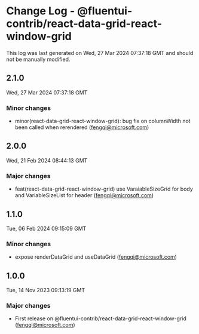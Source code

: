 # Change Log - @fluentui-contrib/react-data-grid-react-window-grid

This log was last generated on Wed, 27 Mar 2024 07:37:18 GMT and should not be manually modified.

<!-- Start content -->

## 2.1.0

Wed, 27 Mar 2024 07:37:18 GMT

### Minor changes

- minor(react-data-grid-react-window-grid): bug fix on columnWidth not been called when rerendered (fengqi@microsoft.com)

## 2.0.0

Wed, 21 Feb 2024 08:44:13 GMT

### Major changes

- feat(react-data-grid-react-window-grid) use VaraiableSizeGrid for body and VariableSizeList for header (fengqi@microsoft.com)

## 1.1.0

Tue, 06 Feb 2024 09:15:09 GMT

### Minor changes

- expose renderDataGrid and useDataGrid (fengqi@microsoft.com)

## 1.0.0

Tue, 14 Nov 2023 09:13:19 GMT

### Major changes

- First release on @fluentui-contrib/react-data-grid-react-window-grid (fengqi@microsoft.com)
